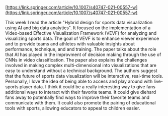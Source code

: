 [https://link.springer.com/article/10.1007/s40747-021-00557-w](https://link.springer.com/article/10.1007/s40747-021-00557-w)

This week I read the article "Hybrid design for sports data visualization using AI and big data analytics".
It focused on the implementation of a Video-based Effective Visualization Framework (VEVF) for analyzing and visualizing sports data.
The goal of VEVF is to enhance viewer experience and to provide teams and athletes with valuable insights about performance, technique, and and training.
The paper talks about the role that AI has played in the improvment of decision making through the use of CNNs in video classification.
The paper also explains the challenges involved in making complex multi-dimensional into visualizations that are easy to understand without a technical background.
The authors suggest that the future of sports data visualization will be interactive, real-time tools. 
Personally, I love the idea of being able to access and play around with live-sports player data.
I think it could be a really interesting way to give fans additional ways to interact with their favorite teams.
It could give diehard fans away to potentially find ways to improve their favorite teams and communicate with them.
It could also promote the pairing of educational tools with sports, allowing educators to appeal to children easier. 
